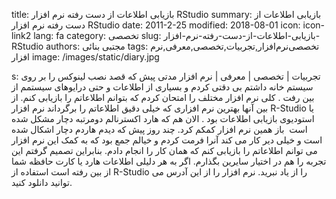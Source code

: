 title: بازیابی اطلاعات از دست رفته  نرم افزار RStudio
summary: بازیابی اطلاعات از دست رفته  نرم افزار RStudio
date: 2011-2-25
modified: 2018-08-01
icon:  icon-link2
lang: fa
category: تخصصی
slug: بازیابی-اطلاعات-از-دست-رفته-نرم-افزار-RStudio
authors: مجتبی بنائی
tags: تخصصی‌نرم‌افزار,تجربیات,تخصصی,معرفی,نرم افزار
image: /images/static/diary.jpg

s: تجربیات | تخصصی | معرفی | نرم افزار مدتی پیش که قصد نصب لینوکس را بر روی سیستم خانه داشتم بی دقتی کردم و بسیاری از اطلاعات و حتی درایوهای سیستمم از بین رفت . کلی نرم افزار مختلف را امتحان کردم که بتوانم اطلاعاتم را بازیابی کنم. از بین آنها  بهترین نرم افزاری که خیلی دقیق اطلاعاتم را برگرداند نرم افزار R-Studio یا استودیوی بازیابی اطلاعات  بود . الان هم که هارد اکسترنالم دومرتبه دچار مشکل شده است  باز همین نرم افزار کمکم کرد. چند روز پیش که دیدم هاردم دچار اشکال شده است و خیلی دیر کار می کند آنرا فرمت کردم و خیالم جمع بود که به کمک این نرم افزار می توانم اطلاعاتم را بازیابی کنم که همان کار را انجام دادم.  بنابراین تصمیم گرفتم این تجربه را هم در اختیار سایرین بگذارم. اگر به هر دلیلی اطلاعات هارد یا کارت حافظه شما از بین رفته است استفاده از R-Studio را از یاد نبرید. نرم افزار را از این آدرس می توانید دانلود کنید.